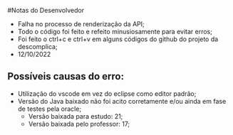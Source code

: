 #Notas do Desenvolvedor
<ul>
    <li>Falha no processo de renderização da API;</li>
    <li>Todo o código foi feito e refeito minusiosamente para evitar erros;</li>
    <li>Foi feito o ctrl+c e ctrl+v em alguns códigos do github do projeto da descomplica;</li>
    <li>12/10/2022</li>
</ul>

## Possíveis causas do erro:
<ul>
    <li>Utilização do vscode em vez do eclipse como editor padrão;</li>
    <li>Versão do Java baixado não foi acito corretamente e/ou ainda em fase de testes pela oracle;
        <ul>
            <li>Versão baixada para estudo: 21;</li>
            <li>Versão baixada pelo professor: 17;</li>
        </ul>
    </li>
</ul>
